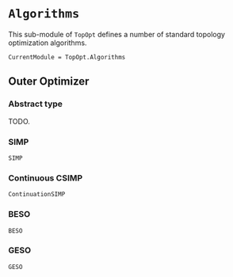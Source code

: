 # `Algorithms`

This sub-module of `TopOpt` defines a number of standard topology optimization algorithms.

```@meta
CurrentModule = TopOpt.Algorithms
```

## Outer Optimizer

### Abstract type

TODO.

### SIMP

```@docs
SIMP
```

### Continuous CSIMP

```@docs
ContinuationSIMP
```

### BESO

```@docs
BESO
```

### GESO

```@docs
GESO
```


